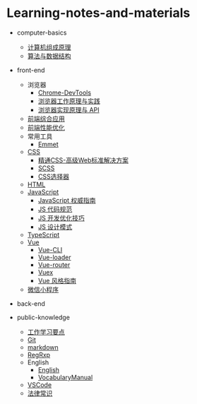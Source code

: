 # Learning-notes-and-materials

- computer-basics

  - [计算机组成原理](/computer_basics/computer-organization/计算机组成原理.md)
  - [算法与数据结构](/computer_basics/Data_structure_and_algorithm/算法与数据结构.md)

- front-end

  - 浏览器
    - [Chrome-DevTools](/front_end/浏览器/Chrome_DevTools/Chrome-DevTools.md)
    - [浏览器工作原理与实践](/front_end/浏览器/浏览器工作原理与实践/浏览器工作原理与实践.md)
    - [浏览器实现原理与 API](/front_end/浏览器/浏览器的实现原理与API/浏览器实现原理与API.md)
  - [前端综合应用](/front_end/前端工程实践/前端综合应用.md)
  - [前端性能优化](/front_end/前端性能优化/前端性能优化.md)
  - 常用工具
    - [Emmet](/front_end/常用工具/Emmet.md)
  - [CSS](/front_end/CSS/CSS.md)
    - [精通CSS-高级Web标准解决方案](/front_end/CSS/精通CSS/精通CSS-高级Web标准解决方案.md)
    - [SCSS](/front_end/CSS/SCSS/Scss.md)
    - [CSS选择器](/front_end/CSS/CSS选择器/CSS选择器.md)
  - [HTML](/front_end/HTML/HTML.md)
  - [JavaScript](/front_end/JavaScript/JavaScript.md)
    - [JavaScript 权威指南](/front_end/JavaScript/JavaScript权威指南/JavaScript权威指南.md)
    - [JS 代码规范](/front_end/JavaScript/JS代码规范.md)
    - [JS 开发优化技巧](/front_end/JavaScript/JS开发优化技巧.md)
    - [JS 设计模式](/front_end/JavaScript/JS设计模式.md)
  - [TypeScript](/front_end/TypeScript/TypeScript.md)
  - [Vue](/front_end/Vue/Vue.md)
    - [Vue-CLI](/front_end/Vue/Vue-CLI.md)
    - [Vue-loader](/front_end/Vue/Vue-loader.md)
    - [Vue-router](/front_end/Vue/Vue-router.md)
    - [Vuex](/front_end/Vue/Vuex.md)
    - [Vue 风格指南](/front_end/Vue/Vue风格指南.md)
  - [微信小程序](/front_end/微信小程序/微信小程序.md)

- back-end

- public-knowledge
  - [工作学习要点](/public_knowledge/工作与学习要点/工作学习要点.md)
  - [Git](/public_knowledge/Git/Git.md)
  - [markdown](/public_knowledge/markdown/Markdown.md)
  - [RegRxp](/public_knowledge/regular_expression/正则表达式.md)
  - English
    - [English](/public_knowledge/English/English.md)
    - [VocabularyManual](/public_knowledge/English/VocabularyManual.md)
  - [VSCode](/public_knowledge/VSCode/VisualStudioCode.md)
  - [法律常识](/public_knowledge/legal_knowledge/法律常识.md)
